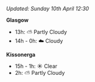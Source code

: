 *Updated: Sunday 10th April 12:30*

**Glasgow**

* 13h: :partly_sunny: Partly Cloudy
* 14h - 0h: :cloud: Cloudy

**Kissonerga**

* 15h - 1h: :sunny: Clear
* 2h: :partly_sunny: Partly Cloudy
